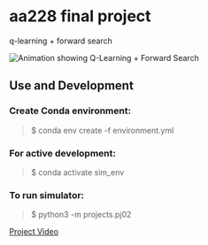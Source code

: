 # aa228 final project
q-learning + forward search

![Animation showing Q-Learning + Forward Search](https://github.com/korciuch/2d-simulator/best_iteration.gif)

## Use and Development
### Create Conda environment:
> $ conda env create -f environment.yml 

### For active development:  
> $ conda activate sim_env

### To run simulator:
> $ python3 -m projects.pj02 

[Project Video](https://www.youtube.com/watch?v=9dYmQkeZxak)

